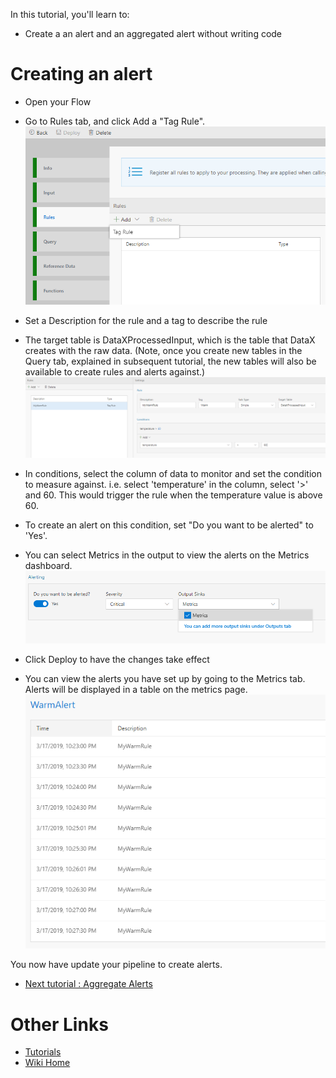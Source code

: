 In this tutorial, you'll learn to:
 - Create a an alert and an aggregated alert without writing code

# Creating an alert

 - Open your Flow
 - Go to Rules tab, and click Add a "Tag Rule".  
![Add](./tutorials/images/addrule.png)
 -  Set a Description for the rule and a tag to describe the rule
 -  The target table is DataXProcessedInput, which is the table that DataX creates with the raw data.  (Note, once you create new tables in the Query tab, explained in subsequent tutorial, the new tables will also be available to create rules and alerts against.)
![Add](./tutorials/images/addrulewarm.png)
 
 -  In conditions, select the column of data to monitor and set the condition to measure against.  i.e. select 'temperature' in the column, select '>' and 60.  This would trigger the rule when the temperature value is above 60.
 -  To create an alert on this condition, set "Do you want to be alerted" to 'Yes'.  
 -  You can select Metrics in the output to view the alerts on the Metrics dashboard.  
 ![Add](./tutorials/images/addalertalert.png)

 -  Click Deploy to have the changes take effect
 -  You can view the alerts you have set up by going to the Metrics tab.  Alerts will be displayed in a table on the metrics page.
![Add](./tutorials/images/alertwarmdashboard.png)

You now have update your pipeline to create alerts.  
* [Next tutorial : Aggregate Alerts](https://github.com/Microsoft/data-accelerator/wiki/Local-Tutorial-3-Advanced-Aggregate-alerts)

# Other Links
* [Tutorials](Tutorials)
* [Wiki Home](Home) 